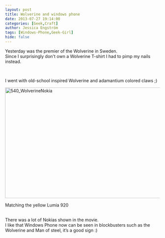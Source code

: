 ```yaml
---
layout: post
title: Wolverine and windows phone
date: 2013-07-27 19:14:00
categories: [Geek,Craft]
author: Jessica Engström
tags: [Windows-Phone,Geek-Girl]
hide: false
---
```

<p>Yesterday was the premier of the Wolverine in Sweden. <br>Since I surprisingly don't own a Wolverine T-shirt I had to pimp my nails instead.</p> <p>&nbsp;</p> <p>I went with old-school inspired Wolverine and adamantium colored claws ;) <br></p> <p><a href="/PostImages/540_WolverineNokia.png"><img title="540_WolverineNokia" style="border-left-width: 0px; border-right-width: 0px; border-bottom-width: 0px; display: inline; border-top-width: 0px" border="0" alt="540_WolverineNokia" src="/PostImages/540_WolverineNokia_thumb.png" width="540" height="360"></a> </p> <p>Matching the yellow Lumia 920</p> <p><br>There was a lot of Nokias shown in the movie. <br>I like that Windows Phone now can be seen in blockbusters such as the Wolverine and Man of steel, it’s a good sign :) </p>
